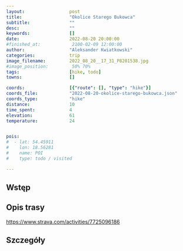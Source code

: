 ```yaml
---
layout:                 post
title:                  "Okolice Starego Bukowca"
subtitle:               ""
desc:                   ""
keywords:               []
date:                   2022-08-20 20:00:00
#finished_at:            2100-02-09 12:00:00
author:                 "Aleksander Kwiatkowski"
categories:             trip
image_filename:         2022_08_20__17_31_P8201538.jpg
#image_position:         50% 70%
tags:                   [hike, todo]
towns:                  []

coords:                 [{"route": [], "type": "hike"}]
coords_file:            "2022-08-20-okolice-starego-bukowca.json"
coords_type:            "hike"
distance:               10
time_spent:             4
elevation:              61
temperature:            24


pois:
#  - lat: 54.45911
#    lon: 18.56281
#    name: POI
#    type: todo / visited

---
```



## Wstęp

## Opis trasy

https://www.strava.com/activities/7725096186

## Szczegóły
